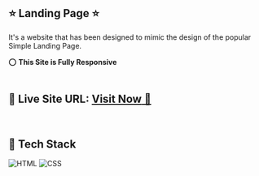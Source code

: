 ## ⭐ Landing Page ⭐

It's a website that has been designed to mimic the design of the popular Simple Landing Page.

⭕ **This Site is Fully Responsive**
<br>
<br>

## 📌 **Live Site URL:** <a href="https://vishal-66.github.io/Landing-Page/">**Visit Now** 🚀</a>

<br>

## 📌 Tech Stack

![HTML](https://img.shields.io/badge/html5%20-%23E34F26.svg?&style=for-the-badge&logo=html5&logoColor=white)
![CSS](https://img.shields.io/badge/css3%20-%231572B6.svg?&style=for-the-badge&logo=css3&logoColor=white)
<br>
<br>


